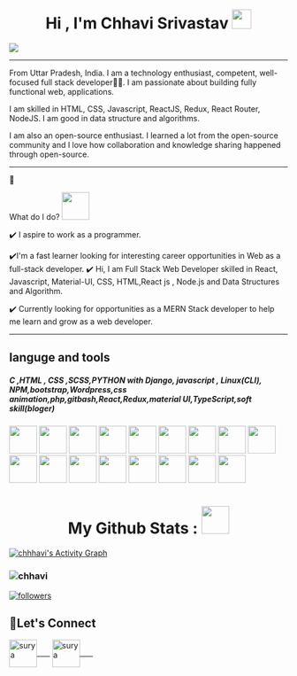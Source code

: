 <!-- hello everyone 👋 i'm &#128512; chhavi ... -->
<h1 align="center">Hi , I'm Chhavi Srivastav <img src="https://media.giphy.com/media/hvRJCLFzcasrR4ia7z/giphy.gif" width="35"></h1>
     <a href="#"><img src="https://readme-typing-svg.herokuapp.com?color=FFF&center=true&lines=1500%2B+Hours+of+Coding+Experience;Data+Structure;Algorithm;MERN;Full+Stack+Web+Developer"></img></a>
     <hr/>
From Uttar Pradesh, India. I am a technology enthusiast, competent, well-focused full stack developer👨‍💻. I am passionate about building fully functional web, applications.

I am skilled in HTML, CSS, Javascript, ReactJS, Redux, React Router, NodeJS. I am good in data structure and algorithms.

I am also an open-source enthusiast. I learned a lot from the open-source community and I love how collaboration and knowledge sharing happened through open-source.

<!--**chhavi48/chhavi48** is a ✨ _special_ ✨ repository because its `README.md` (this file) appears on your GitHub profile.

Here are some ideas to get you started:-->
<hr/>
🌱<p> What do I do? <img src="https://media.giphy.com/media/XGma2iRIHTKkwqRkFl/giphy.gif" width="50"></p>

✔️  I aspire to work as a programmer.

✔️I'm a fast learner looking for interesting career opportunities in Web as a full-stack developer.
✔️ Hi, I am Full Stack Web Developer skilled in React, Javascript, Material-UI, CSS, HTML,React js , Node.js and Data Structures and Algorithm.

✔️ Currently looking for opportunities as a MERN Stack developer to help me learn and grow as a web developer.
<hr/>
<h2>languge and tools</h2>
<h5>C ,HTML , CSS ,SCSS,PYTHON with Django, javascript , Linux(CLI), NPM,bootstrap,Wordpress,css animation,php,gitbash,React,Redux,material UI,TypeScript,soft skill(bloger)</h5>
<div>
<img src="https://thumbs.dreamstime.com/b/vector-logo-letter-c-glitch-distortion-diagonal-modern-vector-logo-letter-c-c-letter-design-vector-126107818.jpg" height="50px" width="50px"/>
<img src="https://upload.wikimedia.org/wikipedia/commons/thumb/1/10/CSS3_and_HTML5_logos_and_wordmarks.svg/2560px-CSS3_and_HTML5_logos_and_wordmarks.svg.png" height="50px" width="50px"/>
<img src="https://i.pinimg.com/736x/4d/13/d5/4d13d55d6d0b38b7a4e85fcf97ff6279.jpg" height="50px" width="50px"/>
      <img src="https://cdn-icons-png.flaticon.com/512/5968/5968358.png" height="50px" width="50px"/>
  <img src="https://store-images.s-microsoft.com/image/apps.45991.14451170867457452.5130caab-3678-4c57-a404-316d66b8950e.02f1392d-5afb-4213-94a0-66877e59fce0?mode=scale&q=90&h=300&w=300" height="50px" width="50px"/>
  <img src="https://encrypted-tbn0.gstatic.com/images?q=tbn:ANd9GcQKX5qY-GeZwBiFFuagdnZ7ajHBVVXuMF4r8BDy3-qLuA-nk1Pm2A9z5WfdpaLBVCMQv8Y&usqp=CAU" height="50px" width="50px"/>
      <img src="https://encrypted-tbn0.gstatic.com/images?q=tbn:ANd9GcSndp6hGNdHEnGuY6sS79rMgs29ejdYmvNrj09in407znQA-XhUQUFwYi9AJKfO7dP5sEA&usqp=CAU"  height="50px" width="50px"/>
    <img src="https://notifystatus.io/images/parent/npmjs.png" height="50px" width="50px"/>
    <img src="https://avatars.githubusercontent.com/u/2918581?s=280&v=4" height="50px" width="50px"/>
  <img src="https://logowik.com/content/uploads/images/php.jpg" height="50px" width="50px"/>
  <img src="https://cdn.freebiesupply.com/logos/large/2x/react-logo-png-transparent.png" height="50px" width="50px"/>
   <img src="https://spyadav14699.github.io/portfolio/image/svgs/redux.svg" height="50px" width="50px"/>
     <img src="https://spyadav14699.github.io/portfolio/image/svgs/nodejs.svg"  height="50px" width="50px"/>
  <img src="https://git-scm.com/images/logos/downloads/Git-Icon-1788C.png" height="50px" width="50px"/>
  <img src="https://encrypted-tbn0.gstatic.com/images?q=tbn:ANd9GcSxawt2Qdg7ZHtebe59ru7seoCCnmYtyuvZzjyk90mYpzzLDpmjzqmkrZFOeJEKPPLFnok&usqp=CAU" height="50px" width="50px"/>
    <img src="https://blog.logrocket.com/wp-content/uploads/2020/09/3waystoaddcustomfontstoyourMaterialUIproject.png" height="50px" width="50px"/>
     
  <img src="https://encrypted-tbn0.gstatic.com/images?q=tbn:ANd9GcTKpg1FHbM3w7uVEWGU52kCtxO1lbhE9Yu8aQ&usqp=CAU" height="50px" width="50px"/>

     
</div> 



<h1 align="center">My Github Stats : <img src="https://c.tenor.com/iol6pdgnlasAAAAM/hoodie-girl-cool.gif" height="50px" width="50px"/> </h1>
<!-- ![snake gif](https://raw.githubusercontent.com/avinash-218/avinash-218/output/github-contribution-grid-snake.svg) -->

<a href="https://github.com/chhavi48-cmd/github-readme-activity-graph"><img alt="chhhavi's Activity Graph" src="https://activity-graph.herokuapp.com/graph?username=chhavi48&bg_color=0D1117&color=5BCDEC&line=5BCDEC&point=FFFFFF&hide_border=true" /></a>
    
<!-- <p align="center">&nbsp;<img width="50%"  margin-top="30" src="https://github-readme-stats.vercel.app/api?username=chhavi48&show_icons=true&locale=en" alt="chamarthivamsidev" /></p>
 
 <p align="center"><img width="50%" src="https://github-readme-streak-stats.herokuapp.com/?user=Kgaurav113&" alt="chamarthivamsidev" /></p>

<p align="center"><img width="50%" border="1" margin-bottom= "30" src="https://github-readme-stats.vercel.app/api/top-langs?username=Kgaurav113&show_icons=true&locale=en&layout=compact" alt="gaurav" /></p> -->

<!-- <img align="center" src="https://github-readme-stats.vercel.app/api/top-langs/?username=Kgaurav113&layout=compact&theme=vue&hide_border=true" /> -->

<!-- ![GitHub Activity Graph](https://activity-graph.herokuapp.com/graph?username=chhavi48)  -->

<!-- ![snake gif](https://raw.githubusercontent.com/chhavi48/chhavi48/output/github-contribution-grid-snake.svg) -->


<!-- Skip to content
Search or jump to…
Pull requests
Issues
Marketplace
Explore
 
@chhavi48 
MeeraMendhe
/
MeeraMendhe
Public
Code
Issues
Pull requests -->
<!-- Actions
Projects
Wiki
Security
Insights
MeeraMendhe/README.md
@MeeraMendhe
MeeraMendhe Update README.md
Latest commit 8253098 on Jul 21, 2021
 History
 1 contributor
65 lines (44 sloc)  3.26 KB
   
### Hi there 👋
**Glad To See You Here!** ✨ -->



<h3 align="left"> <img src="https://komarev.com/ghpvc/?username=chhavi48" alt="chhavi" /> </h3>
<!-- <p align="center">
  <a href="https://github.com/chhavi48?tab=repositories&sort=stargazers"> -->
<!--     <img alt="total stars" title="Total stars on GitHub" src="https://custom-icon-badges.herokuapp.com/badge/dynamic/json?logo=star&color=55960c&labelColor=488207&label=Stars&style=for-the-badge&query=%24.stars&url=https://api.github-star-counter.workers.dev/user/chhavi48"/></a> -->
  <a href="https://github.com/chhavi48?tab=followers">
    <img alt="followers" title="Follow me on Github" src="https://custom-icon-badges.herokuapp.com/github/followers/chhavi48?color=236ad3&labelColor=1155ba&style=for-the-badge&logo=person-add&label=Follow&logoColor=white"/></a>
</p>
<p align="center">
 <h2 align="left">🤝Let's Connect</h2>
<a href="https://twitter.com/@srivastavchhavi" target="blank"><img align="center" src="https://raw.githubusercontent.com/rahuldkjain/github-profile-readme-generator/master/src/images/icons/Social/twitter.svg" alt="surya" height="50" width="50"/>&nbsp;&nbsp;&nbsp;&nbsp;&nbsp;&nbsp;</a>
<a href="https://www.linkedin.com/in/chhavisrivastva/" target="blank"><img align="center" src="https://raw.githubusercontent.com/rahuldkjain/github-profile-readme-generator/master/src/images/icons/Social/linked-in-alt.svg" alt="surya" height="50" width="50"/>&nbsp;&nbsp;&nbsp;&nbsp;&nbsp;&nbsp;</a>

</p>
<!-- <img alt="GitHub Repo stars" src="https://img.shields.io/github/stars/rzashakeri/beautify-github-profile?username=chhavi48style=flat-square"> <img alt="GitHub forks" src="https://img.shields.io/github/forks/rzashakeri/beautify-github-profile?username=chhavi48style=flat-square"> <img alt="GitHub watchers" src="https://img.shields.io/github/watchers/rzashakeri/beautify-github-profile?username=chhavi48style=flat-square"> <img alt="GitHub contributors" src="https://img.shields.io/github/contributors/rzashakeri/beautify-github-profile?username=chhavi48color=blue&style=flat-square"> <img alt="GitHub last commit" src="https://img.shields.io/github/last-commit/rzashakeri/beautify-github-profile?username=chhavi48color=blue&style=flat-square"> <img alt="GitHub" src="https://img.shields.io/github/license/rzashakeri/beautify-github-profile?username=chhavi48color=blue&style=flat-square"> <img alt="GitHub closed issues" src="https://img.shields.io/github/issues-closed/rzashakeri/beautify-github-profile?username=chhavi48color=blue&style=flat-square"> <img alt="GitHub closed pull requests" src="https://img.shields.io/github/issues-pr-closed/rzashakeri/beautify-github-profile?username=chhavi48color=blue&style=flat-square"> -->




